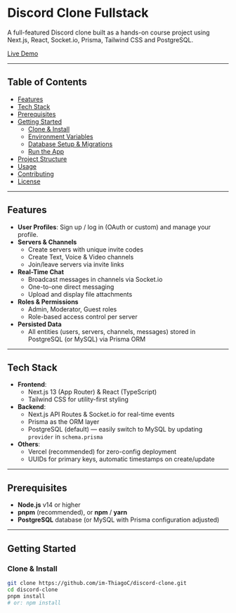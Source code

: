 # Discord Clone Fullstack

A full-featured Discord clone built as a hands-on course project using Next.js, React, Socket.io, Prisma, Tailwind CSS and PostgreSQL.

[Live Demo](https://discord-clone-seven-tan.vercel.app)

---

## Table of Contents

- [Features](#features)  
- [Tech Stack](#tech-stack)  
- [Prerequisites](#prerequisites)  
- [Getting Started](#getting-started)  
  - [Clone & Install](#clone--install)  
  - [Environment Variables](#environment-variables)  
  - [Database Setup & Migrations](#database-setup--migrations)  
  - [Run the App](#run-the-app)  
- [Project Structure](#project-structure)  
- [Usage](#usage)  
- [Contributing](#contributing)  
- [License](#license)  

---

## Features

- **User Profiles**: Sign up / log in (OAuth or custom) and manage your profile.  
- **Servers & Channels**  
  - Create servers with unique invite codes  
  - Create Text, Voice & Video channels  
  - Join/leave servers via invite links  
- **Real-Time Chat**  
  - Broadcast messages in channels via Socket.io  
  - One-to-one direct messaging  
  - Upload and display file attachments  
- **Roles & Permissions**  
  - Admin, Moderator, Guest roles  
  - Role-based access control per server  
- **Persisted Data**  
  - All entities (users, servers, channels, messages) stored in PostgreSQL (or MySQL) via Prisma ORM  

---

## Tech Stack

- **Frontend**:  
  - Next.js 13 (App Router) & React (TypeScript)  
  - Tailwind CSS for utility-first styling  
- **Backend**:  
  - Next.js API Routes & Socket.io for real-time events  
  - Prisma as the ORM layer  
  - PostgreSQL (default) — easily switch to MySQL by updating `provider` in `schema.prisma`  
- **Others**:  
  - Vercel (recommended) for zero-config deployment  
  - UUIDs for primary keys, automatic timestamps on create/update  

---

## Prerequisites

- **Node.js** v14 or higher  
- **pnpm** (recommended), or **npm** / **yarn**  
- **PostgreSQL** database (or MySQL with Prisma configuration adjusted)  

---

## Getting Started

### Clone & Install

```bash
git clone https://github.com/im-ThiagoC/discord-clone.git
cd discord-clone
pnpm install
# or: npm install
